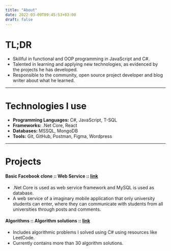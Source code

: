 ```yaml
---
title: "About"
date: 2022-03-09T09:45:53+03:00
draft: false
---
```



# TL;DR

- Skillful in functional and OOP programming in JavaScript and C#.
- Talented in learning and applying new technologies, as evidenced by the projects he has developed.
- Responsible to the community, open source project developer and blog writer about what he learned.

---

# Technologies I use

- **Programming Languages:** C#, JavaScript, T-SQL
- **Frameworks:** .Net Core, React
- **Databases:** MSSQL, MongoDB
- **Tools:** Git, GitHub, Postman, Figma, Wordpress

---

# Projects

#### Basic Facebook clone :: Web Service ::  [link](https://github.com/berkslv/minimalistic-faceebok-clone)
    
- .Net Core is used as web service framework and MySQL is used as database.
- A web service of a imaginary mobile application that only university students can enter, where they can communicate with students from all universities through posts and comments.


#### Algorithms :: Algorithm solutions ::  [link](https://github.com/berkslv/algorithms)

- Includes algorithmic problems I solved using C# using resources like LeetCode.
- Currently contains more than 30 algorithm solutions.